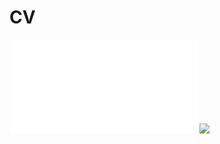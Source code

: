 # CV

<embed src="/CV_2020.pdf" type="application/pdf">

<object data="CV_2020.pdf" type="application/pdf" width="100%"> 
</object>

<image src="CV_2020.pdf"/>
